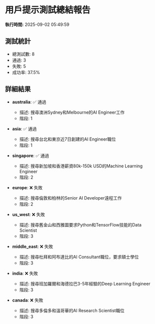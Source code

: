 # 用戶提示測試總結報告

**執行時間:** 2025-09-02 05:49:59

## 測試統計

- 總測試數: 8
- 通過: 3
- 失敗: 5
- 成功率: 37.5%

## 詳細結果

- **australia**: ✅ 通過
  - 描述: 搜尋澳洲Sydney和Melbourne的AI Engineer工作
  - 階段: 1

- **asia**: ✅ 通過
  - 描述: 搜尋台北和東京近7日創建的AI Engineer職位
  - 階段: 1

- **singapore**: ✅ 通過
  - 描述: 搜尋新加坡和香港薪資80k-150k USD的Machine Learning Engineer
  - 階段: 2

- **europe**: ❌ 失敗
  - 描述: 搜尋倫敦和柏林的Senior AI Developer遠程工作
  - 階段: 2

- **us_west**: ❌ 失敗
  - 描述: 搜尋舊金山和西雅圖要求Python和TensorFlow技能的Data Scientist
  - 階段: 3

- **middle_east**: ❌ 失敗
  - 描述: 搜尋杜拜和阿布達比的AI Consultant職位，要求碩士學位
  - 階段: 3

- **india**: ❌ 失敗
  - 描述: 搜尋班加羅爾和海德拉巴3-5年經驗的Deep Learning Engineer
  - 階段: 3

- **canada**: ❌ 失敗
  - 描述: 搜尋多倫多和溫哥華的AI Research Scientist職位
  - 階段: 3

